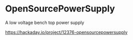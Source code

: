 # OpenSourcePowerSupply
A low voltage bench top power supply

https://hackaday.io/project/12376-opensourcepowersupply
